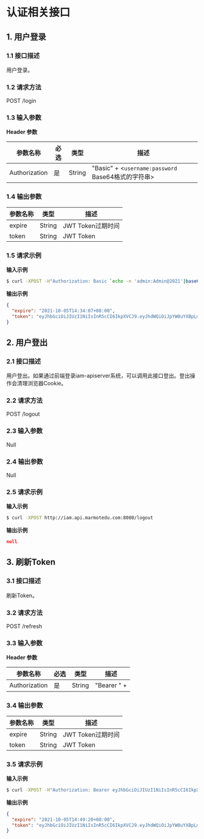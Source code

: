 # 认证相关接口

## 1. 用户登录

### 1.1 接口描述

用户登录。

### 1.2 请求方法

POST /login

### 1.3 输入参数

**Header 参数**

| 参数名称      | 必选 | 类型   | 描述                                   |
| ------------- | ---- | ------ | -------------------------------------- |
| Authorization | 是   | String | "Basic" + <`username:password` Base64格式的字符串> |

### 1.4 输出参数

| 参数名称 | 类型   | 描述              |
| -------- | ------ | ----------------- |
| expire   | String | JWT Token过期时间 |
| token    | String | JWT Token         |

### 1.5 请求示例

**输入示例**

```bash
$ curl -XPOST -H"Authorization: Basic `echo -n 'admin:Admin@2021'|base64`" http://iam.api.marmotedu.com:8080/login
```

**输出示例**

```json
{
  "expire": "2021-10-05T14:34:07+08:00",
  "token": "eyJhbGciOiJIUzI1NiIsInR5cCI6IkpXVCJ9.eyJhdWQiOiJpYW0uYXBpLm1hcm1vdGVkdS5jb20iLCJleHAiOjE2MzM0MTU2NDcsImlkZW50aXR5IjoiYWRtaW4iLCJpc3MiOiJpYW0tYXBpc2VydmVyIiwib3JpZ19pYXQiOjE2MjU2Mzk2NDcsInN1YiI6ImFkbWluIn0.NjQ2Q5fQ1hIEPtZBtLnOZcVywYBNWTqxysZOJSYnSGM"
}
```

## 2. 用户登出

### 2.1 接口描述

用户登出。如果通过前端登录iam-apiserver系统，可以调用此接口登出。登出操作会清理浏览器Cookie。

### 2.2 请求方法

POST /logout

### 2.3 输入参数

Null

### 2.4 输出参数

Null

### 2.5 请求示例

**输入示例**

```bash
$ curl -XPOST http://iam.api.marmotedu.com:8080/logout
```

**输出示例**

```json
null
```

## 3. 刷新Token

### 3.1 接口描述

刷新Token。

### 3.2 请求方法

POST /refresh

### 3.3 输入参数

**Header 参数**

| 参数名称      | 必选 | 类型   | 描述                                   |
| ------------- | ---- | ------ | -------------------------------------- |
| Authorization | 是   | String | "Bearer " + <JWT Token> |

### 3.4 输出参数

| 参数名称 | 类型   | 描述              |
| -------- | ------ | ----------------- |
| expire   | String | JWT Token过期时间 |
| token    | String | JWT Token         |

### 3.5 请求示例

**输入示例**

```bash
$ curl -XPOST -H"Authorization: Bearer eyJhbGciOiJIUzI1NiIsInR5cCI6IkpXVCJ9.eyJhdWQiOiJpYW0uYXBpLm1hcm1vdGVkdS5jb20iLCJleHAiOjE2MzM0MTY1MzUsImlkZW50aXR5IjoiYWRtaW4iLCJpc3MiOiJpYW0tYXBpc2VydmVyIiwib3JpZ19pYXQiOjE2MjU2NDA1MzUsInN1YiI6ImFkbWluIn0.tFJC5ZO2UGy-3NI_FLiGrQF-DztRmBSDP4C5gazQYW4" http://iam.api.marmotedu.com:8080/refresh
```

**输出示例**

```json
{
  "expire": "2021-10-05T14:49:20+08:00",
  "token": "eyJhbGciOiJIUzI1NiIsInR5cCI6IkpXVCJ9.eyJhdWQiOiJpYW0uYXBpLm1hcm1vdGVkdS5jb20iLCJleHAiOjE2MzM0MTY1NjAsImlkZW50aXR5IjoiYWRtaW4iLCJpc3MiOiJpYW0tYXBpc2VydmVyIiwib3JpZ19pYXQiOjE2MjU2NDA1NjAsInN1YiI6ImFkbWluIn0.yq4jMqP338CkhM1DQWGd9K7v_9L_J4tNe76qNk3U10A"
}
```

